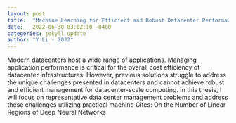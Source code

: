 ```yaml
---
layout: post
title:  "Machine Learning for Efficient and Robust Datacenter Performance Management"
date:   2022-06-30 03:02:10 -0400
categories: jekyll update
author: "Y Li - 2022"
---
```

Modern datacenters host a wide range of applications. Managing application performance is critical for the overall cost efficiency of datacenter infrastructures. However, previous solutions struggle to address the unique challenges presented in datacenters and cannot achieve robust and efficient management for datacenter-scale computing. In this thesis, I will focus on representative data center management problems and address these challenges utilizing practical machine  Cites: On the Number of Linear Regions of Deep Neural Networks